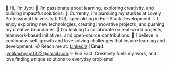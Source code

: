 👋 Hi, I’m Jyoti
🎯 I’m passionate about learning, exploring creativity, and building impactful solutions.
🌱 Currently, I’m pursuing my studies at Lovely Professional University (LPU), specializing in Full-Stack Development.
💡 I enjoy exploring new technologies, creating innovative projects, and pushing my creative boundaries.
🤝 I’m looking to collaborate on real-world projects, teamwork-based initiatives, and open-source contributions.
🌟 I believe in continuous self-growth and love solving challenges that inspire learning and development.
📫 Reach me at: [LinkedIn](www.linkedin.com/in/kashyap-jyoti-ranjeet) | **Email**: jyotikashyap0322@gmail.com
✨ Fun Fact: Creativity fuels my work, and I love finding unique solutions to everyday problems!


<!---
KashyapJyoti/KashyapJyoti is a ✨ special ✨ repository because its `README.md` (this file) appears on your GitHub profile.
You can click the Preview link to take a look at your changes.
--->
